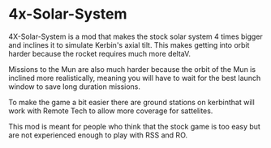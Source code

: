 # 4x-Solar-System

4X-Solar-System is a mod that makes the stock solar system 4 times bigger and inclines it to simulate Kerbin's axial tilt. This makes getting into orbit harder because the rocket requires much more deltaV. 

Missions to the Mun are also much harder because the orbit of the Mun is inclined more realistically, meaning you will have to wait for the best launch window to save long duration missions.

To make the game a bit easier there are ground stations on kerbinthat will work with Remote Tech to allow more coverage for sattelites.

This mod is meant for people who think that the stock game is too easy but are not experienced enough to play with RSS and RO.
